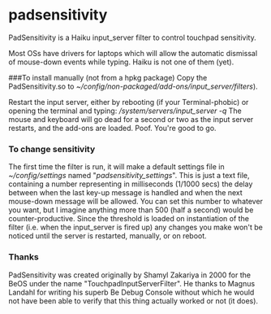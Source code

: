 # padsensitivity
PadSensitivity is a Haiku input_server filter to control touchpad sensitivity.

Most OSs have drivers for laptops which will allow the automatic dismissal of mouse-down events while typing. Haiku is not one of them (yet).

###To install manually (not from a hpkg package)
Copy the PadSensitivity.so to _~/config/non-packaged/add-ons/input_server/filters_).

Restart the input server, either by rebooting (if your Terminal-phobic) or opening the terminal and typing:
_/system/servers/input_server -q_
The mouse and keyboard will go dead for a second or two as the input server restarts, and the add-ons are loaded. Poof. You're good to go.

### To change sensitivity
The first time the filter is run, it will make a default settings file in _~/config/settings_ named "_padsensitivity_settings_". This is just a text file, containing a number representing in milliseconds (1/1000 secs) the delay between when the last key-up message is handled and when the next mouse-down message will be allowed.
You can set this number to whatever you want, but I imagine anything more than 500 (half a second) would be counter-productive. Since the threshold is loaded on instantiation of the filter (i.e. when the input_server is fired up) any changes you make won't be noticed until the server is restarted, manually, or on reboot.

### Thanks
PadSensitivity was created originally by Shamyl Zakariya in 2000 for the BeOS under the name "TouchpadInputServerFilter".
He thanks to Magnus Landahl for writing his superb Be Debug Console without which he would not have been able to verify that this thing actually worked or not (it does).
